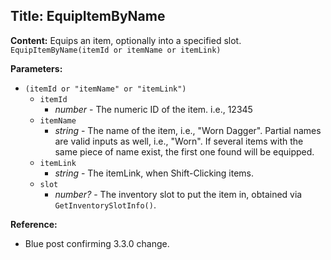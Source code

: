 ## Title: EquipItemByName

**Content:**
Equips an item, optionally into a specified slot.
`EquipItemByName(itemId or itemName or itemLink)`

**Parameters:**
- `(itemId or "itemName" or "itemLink")`
  - `itemId`
    - *number* - The numeric ID of the item. i.e., 12345
  - `itemName`
    - *string* - The name of the item, i.e., "Worn Dagger". Partial names are valid inputs as well, i.e., "Worn". If several items with the same piece of name exist, the first one found will be equipped.
  - `itemLink`
    - *string* - The itemLink, when Shift-Clicking items.
  - `slot`
    - *number?* - The inventory slot to put the item in, obtained via `GetInventorySlotInfo()`.

**Reference:**
- Blue post confirming 3.3.0 change.